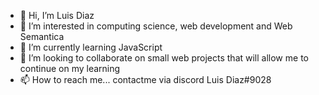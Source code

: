 - 👋 Hi, I’m Luis Diaz
- 👀 I’m interested in computing science, web development and Web Semantica
- 🌱 I’m currently learning JavaScript
- 💞️ I’m looking to collaborate on small web projects that will allow me to continue on my learning
- 📫 How to reach me... contactme via discord Luis Diaz#9028

<!---
luisdiazd9/luisdiazd9 is a ✨ special ✨ repository because its `README.md` (this file) appears on your GitHub profile.
You can click the Preview link to take a look at your changes.
--->
